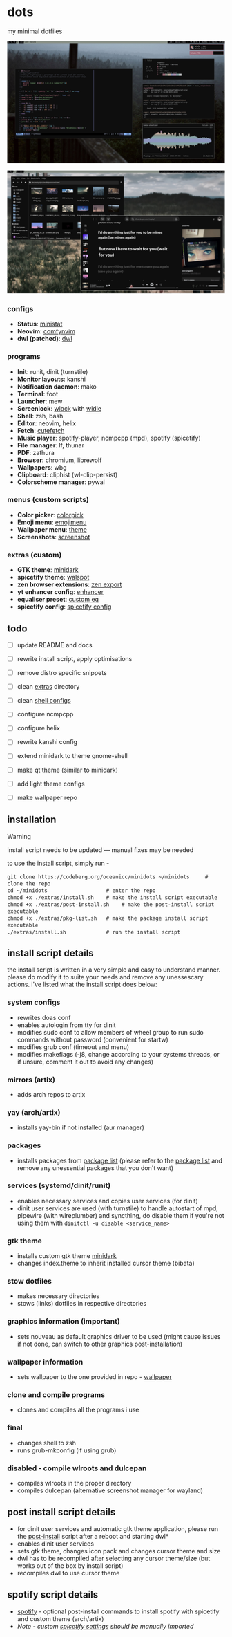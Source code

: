 # dots

my minimal dotfiles

![Screenshots](./extras/screenshots/cli.png)

![Screenshots](./extras/screenshots/gui.png)


### configs
- **Status**: [ministat](https://codeberg.org/oceanicc/ministat)
- **Neovim**: [comfynvim](https://codeberg.org/oceanicc/comfynvim)
- **dwl (patched)**: [dwl](https://codeberg.org/oceanicc/dwl)

### programs
- **Init**: runit, dinit (turnstile)
- **Monitor layouts**: kanshi
- **Notification daemon**: mako
- **Terminal**: foot
- **Launcher**: mew
- **Screenlock**: [wlock](https://codeberg.org/sewn/wlock) with [widle](https://codeberg.org/sewn/widle)
- **Shell**: zsh, bash
- **Editor**: neovim, helix
- **Fetch**: [cutefetch](./.local/bin/cutefetch)
- **Music player**: spotify-player, ncmpcpp (mpd), spotify (spicetify)
- **File manager**: lf, thunar
- **PDF**: zathura
- **Browser**: chromium, librewolf
- **Wallpapers**: wbg
- **Clipboard**: cliphist (wl-clip-persist)
- **Colorscheme manager**: pywal

### menus (custom scripts)
- **Color picker**: [colorpick](./.local/bin/colorpick)
- **Emoji menu**: [emojimenu](./.local/bin/emoji-menu)
- **Wallpaper menu**: [theme](./.local/bin/theme)
- **Screenshots**: [screenshot](./.local/bin/screenshot)

### extras (custom)
- **GTK theme**: [minidark](./extras/minidark/)
- **spicetify theme**: [walspot](./.config/wal/templates/colors-spicetify.ini)
- **zen browser extensions**: [zen export](./extras/zen-themes-export.json)
- **yt enhancer config**: [enhancer](./extras/enhancer)
- **equaliser preset**: [custom eq](./extras/spotify/final-eq.json)
- **spicetify config**: [spicetify config](./extras/spotify/spicetify-settings)

## todo

- [ ] update README and docs
- [ ] rewrite install script, apply optimisations
- [ ] remove distro specific snippets
- [ ] clean [extras](./extras) directory
- [ ] clean [shell configs](./.config/shell)
- [ ] configure ncmpcpp
- [ ] configure helix
- [ ] rewrite kanshi config
- [ ] extend minidark to theme gnome-shell
- [ ] make qt theme (similar to minidark)
- [ ] add light theme configs
- [ ] make wallpaper repo


## installation

> [!WARNING]
> install script needs to be updated — manual fixes may be needed

to use the install script, simply run -
```shell
git clone https://codeberg.org/oceanicc/minidots ~/minidots     # clone the repo
cd ~/minidots                   # enter the repo
chmod +x ./extras/install.sh    # make the install script executable
chmod +x ./extras/post-install.sh    # make the post-install script executable
chmod +x ./extras/pkg-list.sh   # make the package install script executable
./extras/install.sh             # run the install script
```


## install script details

the install script is written in a very simple and easy to understand manner. please do modify it to suite your needs and remove any unessescary actions. i've listed what the install script does below:

### system configs
- rewrites doas conf
- enables autologin from tty for dinit
- modifies sudo conf to allow members of wheel group to run sudo commands without password (convenient for startw)
- modifies grub conf (timeout and menu)
- modifies makeflags (-j8, change according to your systems threads, or if unsure, comment it out to avoid any changes)

### mirrors (artix)
- adds arch repos to artix

### yay (arch/artix)
- installs yay-bin if not installed (aur manager)

### packages
- installs packages from [package list](./extras/pkg-list.sh) (please refer to the [package list](./extras/pkg-list.sh) and remove any unessential packages that you don't want)

### services (systemd/dinit/runit)
- enables necessary services and copies user services (for dinit)
- dinit user services are used (with turnstile) to handle autostart of mpd, pipewire (with wireplumber) and syncthing, do disable them if you're not using them with ```dinitctl -u disable <service_name>```

### gtk theme
- installs custom gtk theme [minidark](./extras/minidark/)
- changes index.theme to inherit installed cursor theme (bibata)

### stow dotfiles
- makes necessary directories
- stows (links) dotfiles in respective directories

### graphics information (important)
- sets nouveau as default graphics driver to be used (might cause issues if not done, can switch to other graphics post-installation)

### wallpaper information
- sets wallpaper to the one provided in repo - [wallpaper](./extras/wall.png)

### clone and compile programs
- clones and compiles all the programs i use

### final
- changes shell to zsh
- runs grub-mkconfig (if using grub)

### disabled - compile wlroots and dulcepan
- compiles wlroots in the proper directory
- compiles dulcepan (alternative screenshot manager for wayland)


## post install script details

- for dinit user services and automatic gtk theme application, please run the [post-install](./extras/post-install.sh) script after a reboot and starting dwl*
- enables dinit user services
- sets gtk theme, changes icon pack and changes cursor theme and size
- dwl has to be recompiled after selecting any cursor theme/size (but works out of the box by install script)
- recompiles dwl to use cursor theme


## spotify script details

- [spotify](./extras/spotify/spotify.sh) - optional post-install commands to install spotify with spicetify and custom theme (arch/artix)
- *Note - custom [spicetify settings](./extras/spotify/spicetify-settings) should be manually imported*
